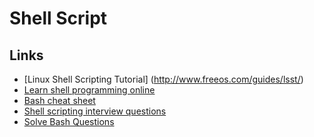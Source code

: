 # **Shell Script**
## **Links**
* [Linux Shell Scripting Tutorial] (http://www.freeos.com/guides/lsst/)
* [Learn shell programming online](http://www.learnshell.org/)
* [Bash cheat sheet](https://learncodethehardway.org/unix/bash_cheat_sheet.pdf)
* [Shell scripting interview questions](https://career.guru99.com/shell-scripting-interview-questions)
* [Solve Bash Questions](https://www.hackerrank.com/domains/shell)


